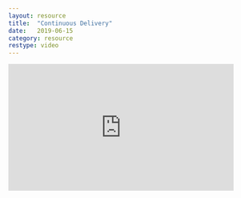 ```yaml
---
layout: resource
title:  "Continuous Delivery"
date:   2019-06-15
category: resource
restype: video
---
```


<iframe width="450" height="253" src="https://www.youtube.com/embed/TcbmRRy-vno" frameborder="0" allow="accelerometer; autoplay; encrypted-media; gyroscope; picture-in-picture" allowfullscreen></iframe>
